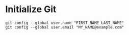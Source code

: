 # Initialize Git

```
git config --global user.name "FIRST_NAME LAST_NAME"
git config --global user.email "MY_NAME@example.com"
```